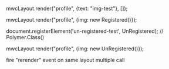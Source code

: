 mwcLayout.render("profile", {text: "img-test"}, []);

mwcLayout.render("profile", {img: new Registered()});

document.registerElement('un-registered-test', UnRegistered); // Polymer.Class()

mwcLayout.render("profile", {img: new UnRegistered()});

fire "rerender" event on same layout multiple call

